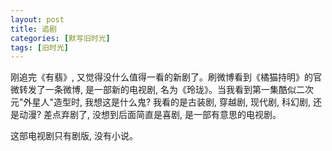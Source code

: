 ```yaml
---
layout: post
title: 追剧
categories: [默写旧时光]
tags: [旧时光]
---
```


刚追完《有翡》, 又觉得没什么值得一看的新剧了。刷微博看到《橘猫持明》的官微转发了一条微博, 是一部新的电视剧, 名为《玲珑》。当我看到第一集酷似二次元"外星人"造型时, 我想这是什么鬼? 我看的是古装剧, 穿越剧, 现代剧, 科幻剧, 还是动漫? 差点弃剧了, 没想到后面简直是喜剧, 是一部有意思的电视剧。

这部电视剧只有剧版, 没有小说。